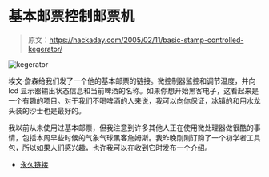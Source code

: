 # 基本邮票控制邮票机

> 原文：<https://hackaday.com/2005/02/11/basic-stamp-controlled-kegerator/>

![kegerator](img/0712a97ac4f3b62c59790214aabeb75f.png)

埃文·詹森给我们发了一个他的基本邮票的链接。微控制器监控和调节温度，并向 lcd 显示器输出状态信息和当前啤酒的名称。如果你想开始黑客电子，这看起来是一个有趣的项目。对于我们不喝啤酒的人来说，我可以向你保证，冰镇的和用水龙头装的沙士也是最好的。

我以前从未使用过基本邮票，但我注意到许多其他人正在使用微处理器做很酷的事情，包括本周早些时候的气象气球黑客詹姆斯。我昨晚刚刚订购了一个初学者工具包，所以如果人们感兴趣，也许我可以在收到它时发布一个介绍。

*   [永久链接](http://www.squishybrained.com/kegerator/)